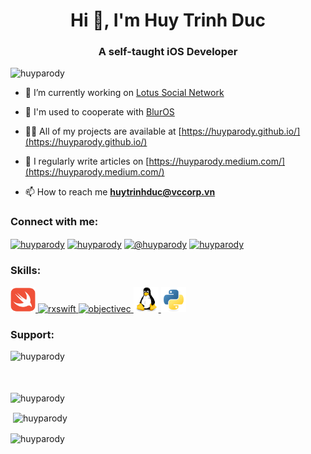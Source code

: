 <h1 align="center">Hi 👋, I'm Huy Trinh Duc</h1>
<h3 align="center">A self-taught iOS Developer</h3>

<p align="left"> <img src="https://komarev.com/ghpvc/?username=huyparody&label=Profile%20views&color=0e75b6&style=flat" alt="huyparody" /> </p>


- 🔭 I’m currently working on [Lotus Social Network](https://lotus.vn/)

- 📱 I'm used to cooperate with [BlurOS](https://github.com/BlurOS)

- 👨‍💻 All of my projects are available at [https://huyparody.github.io/](https://huyparody.github.io/)

- 📝 I regularly write articles on [https://huyparody.medium.com/](https://huyparody.medium.com/)

- 📫 How to reach me **huytrinhduc@vccorp.vn**

<h3 align="left">Connect with me:</h3>
<p align="left">
<a href="https://fb.com/huyparody" target="blank"><img align="center" src="https://raw.githubusercontent.com/rahuldkjain/github-profile-readme-generator/master/src/images/icons/Social/facebook.svg" alt="huyparody" height="30" width="40" /></a>
<a href="https://instagram.com/huyparody" target="blank"><img align="center" src="https://raw.githubusercontent.com/rahuldkjain/github-profile-readme-generator/master/src/images/icons/Social/instagram.svg" alt="huyparody" height="30" width="40" /></a>
<a href="https://medium.com/@huyparody" target="blank"><img align="center" src="https://raw.githubusercontent.com/rahuldkjain/github-profile-readme-generator/master/src/images/icons/Social/medium.svg" alt="@huyparody" height="30" width="40" /></a>
<a href="https://linkedin.com/in/huyparody" target="blank"><img align="center" src="https://raw.githubusercontent.com/rahuldkjain/github-profile-readme-generator/master/src/images/icons/Social/linked-in-alt.svg" alt="huyparody" height="30" width="40" /></a>
</p>

<h3 align="left">Skills:</h3>
<p align="left"> <a href="https://developer.apple.com/swift/" target="_blank"> <img src="https://raw.githubusercontent.com/devicons/devicon/master/icons/swift/swift-original.svg" alt="swift" width="40" height="40"/> </a> <a href="https://github.com/ReactiveX/RxSwift" target="_blank"> <img src="https://raw.githubusercontent.com/ReactiveX/RxSwift/2.0.0-beta.3/assets/Rx_Logo_M.png" alt="rxswift" width="40" height="40"/> </a> <a href="https://developer.apple.com/library/archive/documentation/Cocoa/Conceptual/ProgrammingWithObjectiveC/Introduction/Introduction.html" target="_blank"> <img src="https://www.vectorlogo.zone/logos/apple_objectivec/apple_objectivec-icon.svg" alt="objectivec" width="40" height="40"/> </a> <a href="https://www.linux.org/" target="_blank"> <img src="https://raw.githubusercontent.com/devicons/devicon/master/icons/linux/linux-original.svg" alt="linux" width="40" height="40"/> </a> <a href="https://www.python.org" target="_blank"> <img src="https://raw.githubusercontent.com/devicons/devicon/master/icons/python/python-original.svg" alt="python" width="40" height="40"/></a></p>

<h3 align="left">Support:</h3>
<p><a href="https://www.buymeacoffee.com/huyparody"> <img align="left" src="https://cdn.buymeacoffee.com/buttons/v2/default-yellow.png" height="50" width="210" alt="huyparody" /></a></p><br><br>
<!-- 

<p align="left"><br><a href="https://github.com/ryo-ma/github-profile-trophy"><img src="https://github-profile-trophy.vercel.app/?username=huyparody" alt="huyparody" /></a> </p> -->

<p><br><img align="center" src="https://github-readme-stats.vercel.app/api/top-langs?username=huyparody&show_icons=true&locale=en&layout=compact" alt="huyparody" /></p>

<p>&nbsp;<img align="center" src="https://github-readme-stats.vercel.app/api?username=huyparody&show_icons=true&locale=en" alt="huyparody" /></p>

<p><img align="center" src="https://github-readme-streak-stats.herokuapp.com/?user=huyparody&" alt="huyparody" /></p>
